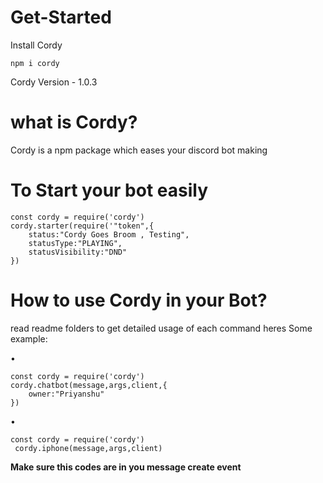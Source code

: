 # Get-Started
Install Cordy
 ```
npm i cordy
```
Cordy Version - 1.0.3
# what is Cordy?
Cordy is a npm package which eases your discord bot making
# To Start your bot easily 
```
const cordy = require('cordy')
cordy.starter(require('"token",{
    status:"Cordy Goes Broom , Testing",
    statusType:"PLAYING",
    statusVisibility:"DND"
})
```

# How to use Cordy in your Bot?
read readme folders to get detailed usage of each command
heres Some example: 

•
```
const cordy = require('cordy')
cordy.chatbot(message,args,client,{
    owner:"Priyanshu"
})
```
•
```
const cordy = require('cordy')
 cordy.iphone(message,args,client)
 ```
**Make sure this codes are in you message create event**
